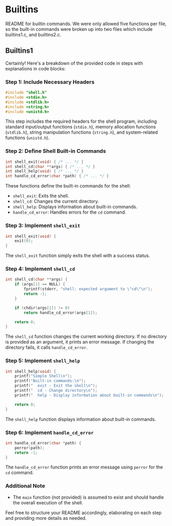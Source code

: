 # Builtins
README for builtin commands.  We were only allowed five functions per file, so the built-in commands were broken up into two files which include builtins1.c, and builtins2.c. 

## Builtins1
Certainly! Here's a breakdown of the provided code in steps with explanations in code blocks:

### Step 1: Include Necessary Headers

```c
#include "shell.h"
#include <stdio.h>
#include <stdlib.h>
#include <string.h>
#include <unistd.h>
```

This step includes the required headers for the shell program, including standard input/output functions (`stdio.h`), memory allocation functions (`stdlib.h`), string manipulation functions (`string.h`), and system-related functions (`unistd.h`).

### Step 2: Define Shell Built-in Commands

```c
int shell_exit(void) { /* ... */ }
int shell_cd(char **args) { /* ... */ }
int shell_help(void) { /* ... */ }
int handle_cd_error(char *path) { /* ... */ }
```

These functions define the built-in commands for the shell:

- `shell_exit`: Exits the shell.
- `shell_cd`: Changes the current directory.
- `shell_help`: Displays information about built-in commands.
- `handle_cd_error`: Handles errors for the `cd` command.

### Step 3: Implement `shell_exit`

```c
int shell_exit(void) {
    exit(0);
}
```

The `shell_exit` function simply exits the shell with a success status.

### Step 4: Implement `shell_cd`

```c
int shell_cd(char **args) {
    if (args[1] == NULL) {
        fprintf(stderr, "shell: expected argument to \"cd\"\n");
        return -1;
    }

    if (chdir(args[1]) != 0)
        return handle_cd_error(args[1]);

    return 0;
}
```

The `shell_cd` function changes the current working directory. If no directory is provided as an argument, it prints an error message. If changing the directory fails, it calls `handle_cd_error`.

### Step 5: Implement `shell_help`

```c
int shell_help(void) {
    printf("Simple Shell\n");
    printf("Built-in commands:\n");
    printf("  exit - Exit the shell\n");
    printf("  cd - Change directory\n");
    printf("  help - Display information about built-in commands\n");

    return 0;
}
```

The `shell_help` function displays information about built-in commands.

### Step 6: Implement `handle_cd_error`

```c
int handle_cd_error(char *path) {
    perror(path);
    return -1;
}
```

The `handle_cd_error` function prints an error message using `perror` for the `cd` command.

### Additional Note

- The `main` function (not provided) is assumed to exist and should handle the overall execution of the shell.

Feel free to structure your README accordingly, elaborating on each step and providing more details as needed.


